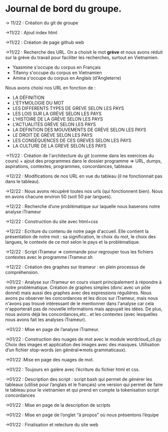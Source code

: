 # Journal de bord du groupe.

→ 11/22 : Création du git de groupe

→11/22 :  Ajout index html

→11/22 :  Création de page github web

→11/22 : Recherche des URL. 
On a choisit le mot **grève** et nous avons réduit sur la grève du travail pour faciliter les recherches, surtout en Vietnamien.
- Yaasmine s'occupe du corpus en Français
- Tifanny s'occupe du corpus en Vietnamien 
- Amina s'occupe du corpus en Anglais (d'Angleterre)

Nous avons choisi nos URL en fonction de :
- LA DÉFINITION
- L'ÉTYMOLOGIE DU MOT
- LES DIFFERENTS TYPES DE GREVE SELON LES PAYS
- LES LOIS SUR LA GRÈVE SELON LES PAYS
- L'HISTOIRE DE LA GRÈVE SELON LES PAYS
- L'ACTUALITÉS GRÈVE SELON LES PAYS
- LA DEFINTION DES MOUVEMENTS DE GRÈVE SELON LES PAYS
- LE DROIT DE GRÈVE SELON LES PAYS
- LES CONSÉQUENCES DE CES GREVES SELON LES PAYS
- LA CULTURE DE LA GREVE SELON LES PAYS

→11/22 : Création de l'architecture du git (comme dans les exercices du cours) + ajout des programmes dans le dossier programme
=> URL, dumps, aspirations, contextes, programmes, concordances, tableaux

→12/22 : Modifications de nos URL en vue du tableau (il ne fonctionnait pas dans le tableau).

→12/22 :  Nous avons récupéré toutes nos urls (qui fonctionnent bien). Nous en avons chacune environ 50 (soit 50 par langues).

→12/22 :  Recherche d’une problématique sur laquelle nous baserons notre analyse iTrameur

→12/22 : Construction du site avec html+css

→12/22 : Ecriture du contenu de notre page d'accueil. Elle contient la présentation de notre mot : sa signification, le choix du mot, le choix des langues, le contexte de ce mot selon le pays et la problématique. 

→12/22 : Script iTrameur => commande pour regrouper tous les fichiers contextes avec le programme iTrameur.sh

→12/22 : Création des graphes sur itrameur : en plein processus de compréhension.

→01/22 : Analyse sur iTrameur en cours visant principalement à répondre à notre problématique.
Création de graphes simples (donc avec un pôle donné) mais aussi des graphes avec des expressions régulières. Nous avons pu observer les concordances et les dicos sur iTrameur, mais nous n'avons pas trouvé intéressant de le mentionner dans l'analyse car cela n'apporterait pas de nouvelle informations mais appuyait les idées. De plus, nous avions déjà les concordances,etc.. et les contextes (avec lesquelles nous avons fait les analyses iTrameur).  

→01/22 : Mise en page de l’analyse iTrameur.

→01/22 : Construction des nuages de mot avec le module wordcloud_cli.py Choix des images et application des images avec des masques. Utilisation d’un fichier stop-words (en général=>mots grammaticaux). 

 →01/22 :Mise en page des nuages de mot.
 
→01/22 : Toujours en galère avec l’écriture du fichier html et css.

→01/22 : Description des script : 
script bash qui permet de générer les tableaux (utilisé pour l’anglais et le français)
une version qui permet de faire le tableau pour le vietnamien et qui prend en compte la tokenisation
script concordances

→01/22 : Mise en page de la description de scripts 

→01/22 : Mise en page de l’onglet “à propos” où nous présentons l’équipe

→01/22 : Finalisation et relecture du site web


